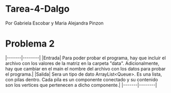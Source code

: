 # Tarea-4-Dalgo
Por Gabriela Escobar y Maria Alejandra Pinzon
# Problema 2
|-------|--------|
|Entrada| Para poder probar el programa, hay que incluir el archivo con los valores de la matriz en la carpeta "data". Adicionalmente, hay que cambiar en el main el nombre del archivo con los datos para probar el programa.|
|Salida| Sera un tipo de dato ArrayList<Queue<Integer>>. Es una lista, con pilas dentro. Cada pila es un componente conectado y su contenido son los vertices que pertenecen a dicho componente.|
|-------|--------|
